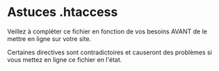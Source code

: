 # Astuces .htaccess

Veillez à compléter ce fichier en fonction de vos besoins AVANT de le mettre en ligne sur votre site.

Certaines directives sont contradictoires et causeront des problèmes si vous mettez en ligne ce fichier en l'état.
